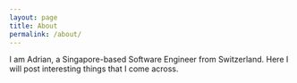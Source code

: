 ```yaml
---
layout: page
title: About
permalink: /about/
---
```


I am Adrian, a Singapore-based Software Engineer from Switzerland. Here I will post interesting things that I come across.
